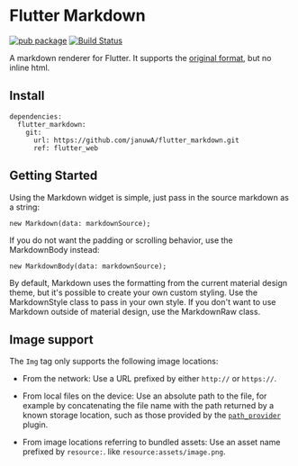 # Flutter Markdown
[![pub package](https://img.shields.io/pub/v/flutter_markdown.svg)](https://pub.dartlang.org/packages/flutter_markdown) 
[![Build Status](https://travis-ci.org/flutter/flutter_markdown.svg?branch=master)](https://travis-ci.org/flutter/flutter_markdown)


A markdown renderer for Flutter. It supports the
[original format](https://daringfireball.net/projects/markdown/), but no inline
html.


## Install
```
dependencies:
  flutter_markdown:
    git: 
      url: https://github.com/januwA/flutter_markdown.git
      ref: flutter_web
```

## Getting Started

Using the Markdown widget is simple, just pass in the source markdown as a
string:

    new Markdown(data: markdownSource);

If you do not want the padding or scrolling behavior, use the MarkdownBody
instead:

    new MarkdownBody(data: markdownSource);

By default, Markdown uses the formatting from the current material design theme,
but it's possible to create your own custom styling. Use the MarkdownStyle class
to pass in your own style. If you don't want to use Markdown outside of material
design, use the MarkdownRaw class.

## Image support

The `Img` tag only supports the following image locations:

* From the network: Use a URL prefixed by either `http://` or `https://`.

* From local files on the device: Use an absolute path to the file, for example by
  concatenating the file name with the path returned by a known storage location,
  such as those provided by the [`path_provider`](https://pub.dartlang.org/packages/path_provider)
  plugin.

* From image locations referring to bundled assets: Use an asset name prefixed by `resource:`.
  like `resource:assets/image.png`.
